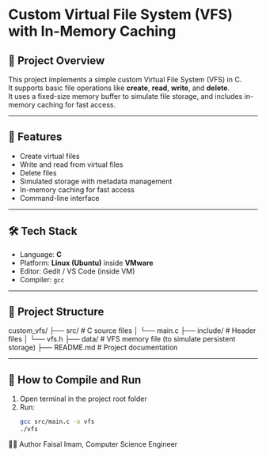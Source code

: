 # Custom Virtual File System (VFS) with In-Memory Caching

## 📌 Project Overview

This project implements a simple custom Virtual File System (VFS) in C.  
It supports basic file operations like **create**, **read**, **write**, and **delete**.  
It uses a fixed-size memory buffer to simulate file storage, and includes in-memory caching for fast access.

---

## 🎯 Features

- Create virtual files
- Write and read from virtual files
- Delete files
- Simulated storage with metadata management
- In-memory caching for fast access
- Command-line interface

---

## 🛠️ Tech Stack

- Language: **C**
- Platform: **Linux (Ubuntu)** inside **VMware**
- Editor: Gedit / VS Code (inside VM)
- Compiler: `gcc`

---

## 📁 Project Structure

custom_vfs/
├── src/ # C source files
│ └── main.c
├── include/ # Header files
│ └── vfs.h
├── data/ # VFS memory file (to simulate persistent storage)
├── README.md # Project documentation


---

## 🚀 How to Compile and Run

1. Open terminal in the project root folder
2. Run:
   ```bash
   gcc src/main.c -o vfs
   ./vfs
   
👨‍💻 Author
Faisal Imam,
Computer Science Engineer
